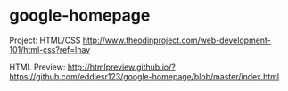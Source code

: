# google-homepage
Project: HTML/CSS
http://www.theodinproject.com/web-development-101/html-css?ref=lnav

HTML Preview: http://htmlpreview.github.io/?https://github.com/eddiesr123/google-homepage/blob/master/index.html
